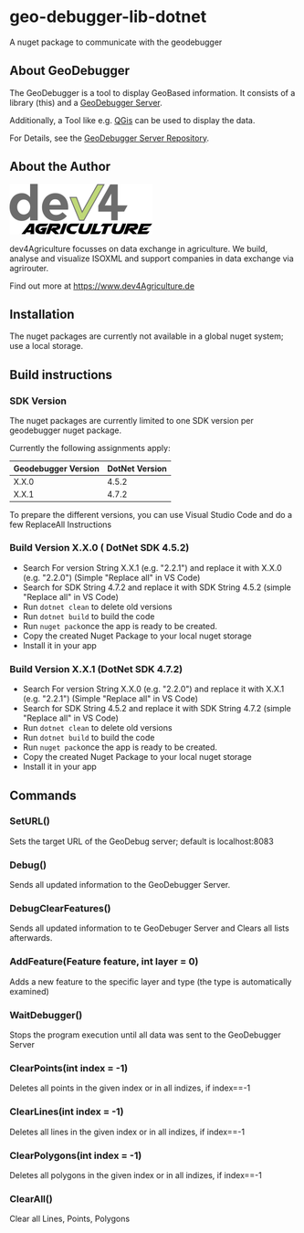 # geo-debugger-lib-dotnet
A nuget package to communicate with the geodebugger


## About GeoDebugger

The GeoDebugger is a tool to display GeoBased information. It consists of a library (this)
 and a [GeoDebugger Server](https://github.com/dev4Agriculture/geo-debugger-server).

Additionally, a Tool like e.g. [QGis](https://qgis.org/de/site/) can be used to display the data.

For Details, see the [GeoDebugger Server Repository](https://github.com/dev4Agriculture/geo-debugger-server).

## About the Author
![dev4Agriculture](resources/banner_dev4ag.png)

dev4Agriculture focusses on data exchange in agriculture. We build, analyse and visualize ISOXML and support companies in data exchange via agrirouter.

Find out more at https://www.dev4Agriculture.de

## Installation

The nuget packages are currently not available in a global nuget system; use a local storage.


## Build instructions

### SDK Version
The nuget packages are currently limited to one SDK version per geodebugger nuget package.

Currently the following assignments apply:

Geodebugger Version |  DotNet Version|
--------------------|----------------|
X.X.0               |   4.5.2        |
X.X.1               |   4.7.2        |

To prepare the different versions, you can use Visual Studio Code and do a few ReplaceAll Instructions


### Build Version X.X.0 ( DotNet SDK 4.5.2)

- Search For version String X.X.1 (e.g. "2.2.1") and replace it with X.X.0 (e.g. "2.2.0") (Simple "Replace all" in VS Code)
- Search for SDK String 4.7.2 and replace it with SDK String 4.5.2 (simple "Replace all" in VS Code)
- Run ```dotnet clean``` to delete old versions
- Run ```dotnet build``` to build the code
- Run ```nuget pack```once the app is ready to be created. 
- Copy the created Nuget Package to your local nuget storage
- Install it in your app


### Build Version X.X.1 (DotNet SDK 4.7.2)

- Search For version String X.X.0 (e.g. "2.2.0") and replace it with X.X.1 (e.g. "2.2.1") (Simple "Replace all" in VS Code)
- Search for SDK String 4.5.2 and replace it with SDK String 4.7.2 (simple "Replace all" in VS Code)
- Run ```dotnet clean``` to delete old versions
- Run ```dotnet build``` to build the code
- Run ```nuget pack```once the app is ready to be created. 
- Copy the created Nuget Package to your local nuget storage
- Install it in your app

## Commands

### SetURL()

Sets the target URL of the GeoDebug server; default is localhost:8083

### Debug()

Sends all updated information to the GeoDebugger Server.

### DebugClearFeatures()

Sends all updated information to te GeoDebuger Server and Clears all lists afterwards.

### AddFeature(Feature feature, int layer = 0)

Adds a new feature to the specific layer and type (the type is automatically examined)

### WaitDebugger()

Stops the program execution until all data was sent to the GeoDebugger Server

### ClearPoints(int index = -1)

Deletes all points in the given index or in all indizes, if index==-1


### ClearLines(int index = -1)

Deletes all lines in the given index or in all indizes, if index==-1

### ClearPolygons(int index = -1)

Deletes all polygons in the given index or in all indizes, if index==-1

### ClearAll()

Clear all Lines, Points, Polygons
